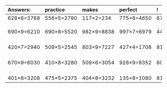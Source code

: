 | Answers: | practice | makes | perfect | ! |
| :--- | :--- | :--- | :--- | :--- |
| 628×6=3768 | 556×5=2780 | 117×2=234 | 775×6=4650 | 679×3=2037 | 
|   |   |   |   |   | 
|   |   |   |   |   | 
|   |   |   |   |   | 
| 690×9=6210 | 690×8=5520 | 982×9=8838 | 997×7=6979 | 444×8=3552 | 
|   |   |   |   |   | 
|   |   |   |   |   | 
|   |   |   |   |   | 
|   |   |   |   |   | 
| 420×7=2940 | 509×5=2545 | 803×9=7227 | 427×4=1708 | 819×2=1638 | 
|   |   |   |   |   | 
|   |   |   |   |   | 
|   |   |   |   |   | 
|   |   |   |   |   | 
| 670×9=6030 | 410×8=3280 | 509×6=3054 | 928×9=8352 | 601×3=1803 | 
|   |   |   |   |   | 
|   |   |   |   |   | 
|   |   |   |   |   | 
|   |   |   |   |   | 
| 401×8=3208 | 475×5=2375 | 404×8=3232 | 135×8=1080 | 814×9=7326 | 
